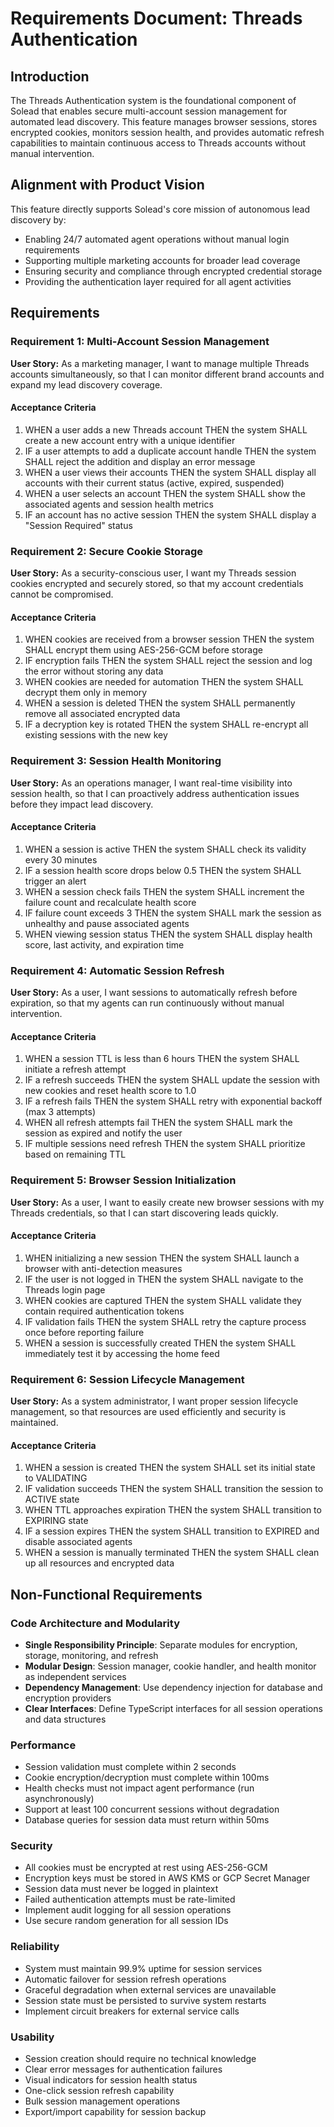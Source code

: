 # Requirements Document: Threads Authentication

## Introduction

The Threads Authentication system is the foundational component of Solead that enables secure multi-account session management for automated lead discovery. This feature manages browser sessions, stores encrypted cookies, monitors session health, and provides automatic refresh capabilities to maintain continuous access to Threads accounts without manual intervention.

## Alignment with Product Vision

This feature directly supports Solead's core mission of autonomous lead discovery by:
- Enabling 24/7 automated agent operations without manual login requirements
- Supporting multiple marketing accounts for broader lead coverage
- Ensuring security and compliance through encrypted credential storage
- Providing the authentication layer required for all agent activities

## Requirements

### Requirement 1: Multi-Account Session Management

**User Story:** As a marketing manager, I want to manage multiple Threads accounts simultaneously, so that I can monitor different brand accounts and expand my lead discovery coverage.

#### Acceptance Criteria

1. WHEN a user adds a new Threads account THEN the system SHALL create a new account entry with a unique identifier
2. IF a user attempts to add a duplicate account handle THEN the system SHALL reject the addition and display an error message
3. WHEN a user views their accounts THEN the system SHALL display all accounts with their current status (active, expired, suspended)
4. WHEN a user selects an account THEN the system SHALL show the associated agents and session health metrics
5. IF an account has no active session THEN the system SHALL display a "Session Required" status

### Requirement 2: Secure Cookie Storage

**User Story:** As a security-conscious user, I want my Threads session cookies encrypted and securely stored, so that my account credentials cannot be compromised.

#### Acceptance Criteria

1. WHEN cookies are received from a browser session THEN the system SHALL encrypt them using AES-256-GCM before storage
2. IF encryption fails THEN the system SHALL reject the session and log the error without storing any data
3. WHEN cookies are needed for automation THEN the system SHALL decrypt them only in memory
4. WHEN a session is deleted THEN the system SHALL permanently remove all associated encrypted data
5. IF a decryption key is rotated THEN the system SHALL re-encrypt all existing sessions with the new key

### Requirement 3: Session Health Monitoring

**User Story:** As an operations manager, I want real-time visibility into session health, so that I can proactively address authentication issues before they impact lead discovery.

#### Acceptance Criteria

1. WHEN a session is active THEN the system SHALL check its validity every 30 minutes
2. IF a session health score drops below 0.5 THEN the system SHALL trigger an alert
3. WHEN a session check fails THEN the system SHALL increment the failure count and recalculate health score
4. IF failure count exceeds 3 THEN the system SHALL mark the session as unhealthy and pause associated agents
5. WHEN viewing session status THEN the system SHALL display health score, last activity, and expiration time

### Requirement 4: Automatic Session Refresh

**User Story:** As a user, I want sessions to automatically refresh before expiration, so that my agents can run continuously without manual intervention.

#### Acceptance Criteria

1. WHEN a session TTL is less than 6 hours THEN the system SHALL initiate a refresh attempt
2. IF a refresh succeeds THEN the system SHALL update the session with new cookies and reset health score to 1.0
3. IF a refresh fails THEN the system SHALL retry with exponential backoff (max 3 attempts)
4. WHEN all refresh attempts fail THEN the system SHALL mark the session as expired and notify the user
5. IF multiple sessions need refresh THEN the system SHALL prioritize based on remaining TTL

### Requirement 5: Browser Session Initialization

**User Story:** As a user, I want to easily create new browser sessions with my Threads credentials, so that I can start discovering leads quickly.

#### Acceptance Criteria

1. WHEN initializing a new session THEN the system SHALL launch a browser with anti-detection measures
2. IF the user is not logged in THEN the system SHALL navigate to the Threads login page
3. WHEN cookies are captured THEN the system SHALL validate they contain required authentication tokens
4. IF validation fails THEN the system SHALL retry the capture process once before reporting failure
5. WHEN a session is successfully created THEN the system SHALL immediately test it by accessing the home feed

### Requirement 6: Session Lifecycle Management

**User Story:** As a system administrator, I want proper session lifecycle management, so that resources are used efficiently and security is maintained.

#### Acceptance Criteria

1. WHEN a session is created THEN the system SHALL set its initial state to VALIDATING
2. IF validation succeeds THEN the system SHALL transition the session to ACTIVE state
3. WHEN TTL approaches expiration THEN the system SHALL transition to EXPIRING state
4. IF a session expires THEN the system SHALL transition to EXPIRED and disable associated agents
5. WHEN a session is manually terminated THEN the system SHALL clean up all resources and encrypted data

## Non-Functional Requirements

### Code Architecture and Modularity
- **Single Responsibility Principle**: Separate modules for encryption, storage, monitoring, and refresh
- **Modular Design**: Session manager, cookie handler, and health monitor as independent services
- **Dependency Management**: Use dependency injection for database and encryption providers
- **Clear Interfaces**: Define TypeScript interfaces for all session operations and data structures

### Performance
- Session validation must complete within 2 seconds
- Cookie encryption/decryption must complete within 100ms
- Health checks must not impact agent performance (run asynchronously)
- Support at least 100 concurrent sessions without degradation
- Database queries for session data must return within 50ms

### Security
- All cookies must be encrypted at rest using AES-256-GCM
- Encryption keys must be stored in AWS KMS or GCP Secret Manager
- Session data must never be logged in plaintext
- Failed authentication attempts must be rate-limited
- Implement audit logging for all session operations
- Use secure random generation for all session IDs

### Reliability
- System must maintain 99.9% uptime for session services
- Automatic failover for session refresh operations
- Graceful degradation when external services are unavailable
- Session state must be persisted to survive system restarts
- Implement circuit breakers for external service calls

### Usability
- Session creation should require no technical knowledge
- Clear error messages for authentication failures
- Visual indicators for session health status
- One-click session refresh capability
- Bulk session management operations
- Export/import capability for session backup
